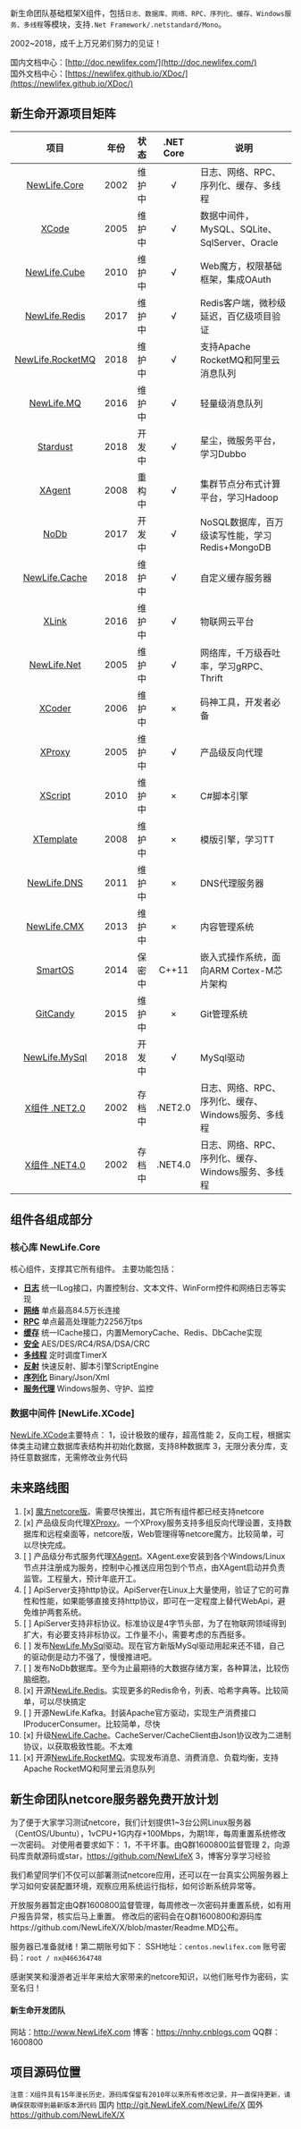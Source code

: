 ﻿新生命团队基础框架X组件，包括`日志、数据库、网络、RPC、序列化、缓存、Windows服务、多线程`等模块，支持`.Net Framework/.netstandard/Mono`。

2002~2018，成千上万兄弟们努力的见证！  

国内文档中心：[http://doc.newlifex.com/](http://doc.newlifex.com/)  
国外文档中心：[https://newlifex.github.io/XDoc/](https://newlifex.github.io/XDoc/)  

## 新生命开源项目矩阵

|                               项目                               | 年份  |  状态  | .NET Core | 说明                                               |
| :--------------------------------------------------------------: | :---: | :----: | :-------: | -------------------------------------------------- |
|          [NewLife.Core](https://github.com/NewLifeX/X)           | 2002  | 维护中 |     √     | 日志、网络、RPC、序列化、缓存、多线程 |
|              [XCode](https://github.com/NewLifeX/X)              | 2005  | 维护中 |     √     | 数据中间件，MySQL、SQLite、SqlServer、Oracle       |
|     [NewLife.Cube](https://github.com/NewLifeX/NewLife.Cube)     | 2010  | 维护中 |     √     | Web魔方，权限基础框架，集成OAuth                   |
|    [NewLife.Redis](https://github.com/NewLifeX/NewLife.Redis)    | 2017  | 维护中 |     √     | Redis客户端，微秒级延迟，百亿级项目验证            |
| [NewLife.RocketMQ](https://github.com/NewLifeX/NewLife.RocketMQ) | 2018  | 维护中 |     √     | 支持Apache RocketMQ和阿里云消息队列                |
|       [NewLife.MQ](https://github.com/NewLifeX/NewLife.MQ)       | 2016  | 维护中 |     √     | 轻量级消息队列                                     |
|         [Stardust](https://github.com/NewLifeX/Stardust)         | 2018  | 开发中 |     √     | 星尘，微服务平台，学习Dubbo                        |
|           [XAgent](https://github.com/NewLifeX/XAgent)           | 2008  | 重构中 |     √     | 集群节点分布式计算平台，学习Hadoop                 |
|             [NoDb](https://github.com/NewLifeX/NoDb)             | 2017  | 开发中 |     √     | NoSQL数据库，百万级读写性能，学习Redis+MongoDB     |
|    [NewLife.Cache](https://github.com/NewLifeX/NewLife.Cache)    | 2018  | 维护中 |     √     | 自定义缓存服务器                                   |
|            [XLink](https://github.com/NewLifeX/XLink)            | 2016  | 维护中 |     √     | 物联网云平台                                       |
|      [NewLife.Net](https://github.com/NewLifeX/NewLife.Net)      | 2005  | 维护中 |     √     | 网络库，千万级吞吐率，学习gRPC、Thrift             |
|           [XCoder](https://github.com/NewLifeX/XCoder)           | 2006  | 维护中 |     ×     | 码神工具，开发者必备                               |
|           [XProxy](https://github.com/NewLifeX/XProxy)           | 2005  | 维护中 |     √     | 产品级反向代理                                     |
|          [XScript](https://github.com/NewLifeX/XScript)          | 2010  | 维护中 |     ×     | C#脚本引擎                                         |
|        [XTemplate](https://github.com/NewLifeX/XTemplate)        | 2008  | 维护中 |     ×     | 模版引擎，学习TT                                   |
|      [NewLife.DNS](https://github.com/NewLifeX/NewLife.DNS)      | 2011  | 维护中 |     ×     | DNS代理服务器                                      |
|      [NewLife.CMX](https://github.com/NewLifeX/NewLife.CMX)      | 2013  | 维护中 |     ×     | 内容管理系统                                       |
|          [SmartOS](https://github.com/NewLifeX/SmartOS)          | 2014  | 保密中 |   C++11   | 嵌入式操作系统，面向ARM Cortex-M芯片架构           |
|         [GitCandy](https://github.com/NewLifeX/GitCandy)         | 2015  | 维护中 |     ×     | Git管理系统                                        |
|    [NewLife.MySql](https://github.com/NewLifeX/NewLife.MySql)    | 2018  | 开发中 |     √     | MySql驱动                                          |
|       [X组件 .NET2.0](https://github.com/NewLifeX/X_NET20)       | 2002  | 存档中 |  .NET2.0  | 日志、网络、RPC、序列化、缓存、Windows服务、多线程 |
|       [X组件 .NET4.0](https://github.com/NewLifeX/X_NET40)       | 2002  | 存档中 |  .NET4.0  | 日志、网络、RPC、序列化、缓存、Windows服务、多线程 |

## 组件各组成部分
### 核心库 NewLife.Core
核心组件，支撑其它所有组件。
主要功能包括：
+ **[日志]** 统一ILog接口，内置控制台、文本文件、WinForm控件和网络日志等实现
+ **[网络]** 单点最高84.5万长连接
+ **[RPC]** 单点最高处理能力2256万tps
+ **[缓存]** 统一ICache接口，内置MemoryCache、Redis、DbCache实现
+ **[安全]** AES/DES/RC4/RSA/DSA/CRC
+ **[多线程]** 定时调度TimerX
+ **[反射]** 快速反射、脚本引擎ScriptEngine
+ **[序列化]** Binary/Json/Xml
+ **[服务代理]** Windows服务、守护、监控

[日志]:https://github.com/NewLifeX/X/tree/master/NewLife.Core/Log
[网络]:https://github.com/NewLifeX/X/tree/master/NewLife.Core/Net
[RPC]:https://github.com/NewLifeX/X/tree/master/NewLife.Core/Remoting
[缓存]:https://github.com/NewLifeX/X/tree/master/NewLife.Core/Caching
[安全]:https://github.com/NewLifeX/X/tree/master/NewLife.Core/Security
[多线程]:https://github.com/NewLifeX/X/tree/master/NewLife.Core/Threading
[反射]:https://github.com/NewLifeX/X/tree/master/NewLife.Core/Reflection
[序列化]:https://github.com/NewLifeX/X/tree/master/NewLife.Core/Serialization
[服务代理]:https://github.com/NewLifeX/X/tree/master/NewLife.Core/Agent

### 数据中间件 [NewLife.XCode]
[NewLife.XCode](https://github.com/NewLifeX/X/tree/master/XCode)主要特点：
1，设计极致的缓存，超高性能
2，反向工程，根据实体类主动建立数据库表结构并初始化数据，支持8种数据库
3，无限分表分库，支持任意数据库，无需修改业务代码


## 未来路线图
1. [x] [魔方netcore版](https://github.com/NewLifeX/NewLife.Cube)。需要尽快推出，其它所有组件都已经支持netcore
2. [x] 产品级反向代理[XProxy](https://github.com/NewLifeX/XProxy)。一个XProxy服务支持多组反向代理设置，支持数据库和远程桌面等，netcore版，Web管理得等netcore魔方。比较简单，可以尽快完成。
3. [ ] 产品级分布式服务代理[XAgent](https://github.com/NewLifeX/XAgent)。XAgent.exe安装到各个Windows/Linux节点并注册成为服务，控制中心推送应用包到个节点，由XAgent启动并负责监管。工程量大，预计年底开工。
4. [ ] ApiServer支持http协议。ApiServer在Linux上大量使用，验证了它的可靠性和性能，如果能够直接支持http协议，即可在一定程度上替代WebApi，避免维护两套系统。
5. [ ] ApiServer支持非标协议。标准协议是4字节头部，为了在物联网领域得到扩大，有必要支持非标协议。工作量不小，需要考虑的东西挺多。
6. [ ] 发布[NewLife.MySql](https://github.com/NewLifeX/NewLife.MySql)驱动。现在官方新版MySql驱动用起来还不错，自己的驱动倒是动力不强了，慢慢推进吧。
7. [ ] 发布NoDb数据库。至今为止最期待的大数据存储方案，各种算法，比较伤脑细胞。
8. [x] 开源[NewLife.Redis](https://github.com/NewLifeX/NewLife.Redis)。实现更多的Redis命令，列表、哈希字典等。比较简单，可以尽快搞定
9. [ ] 开源NewLife.Kafka。封装Apache官方驱动，实现生产消费接口IProducerConsumer。比较简单，尽快
10. [x] 升级[NewLife.Cache](https://github.com/NewLifeX/NewLife.Cache)。CacheServer/CacheClient由Json协议改为二进制协议，以获取极致性能。不太难
11. [x] 开源[NewLife.RocketMQ](https://github.com/NewLifeX/NewLife.RocketMQ)。实现发布消息、消费消息、负载均衡，支持Apache RocketMQ和阿里云消息队列

## 新生命团队netcore服务器免费开放计划
为了便于大家学习测试netcore，我们计划提供1~3台公网Linux服务器（CentOS/Ubuntu），1vCPU+1G内存+100Mbps，为期1年，每周重置系统修改一次密码。
对使用者要求如下：
1，不干坏事。由Q群1600800监督管理
2，向源码库贡献源码或star，https://github.com/NewLifeX
3，博客分享学习经验

我们希望同学们不仅可以部署测试netcore应用，还可以在一台真实公网服务器上学习如何安装配置环境，观察应用系统运行指标，如何诊断系统异常等。

开放服务器暂定由Q群1600800监督管理，每周修改一次密码并重置系统，如有用户报告异常，核实后马上重置。
修改后的密码会在Q群1600800和源码库https://github.com/NewLifeX/X/blob/master/Readme.MD公布。

服务器已准备就绪！第二期账号如下：
SSH地址：`centos.newlifex.com`
账号密码：`root / nx@466364748`

感谢笑笑和漫游者近半年来给大家带来的netcore知识，以他们账号作为密码，实至名归！

#### 新生命开发团队
网站：http://www.NewLifeX.com
博客：https://nnhy.cnblogs.com
QQ群：1600800

## 项目源码位置
`注意：X组件具有15年漫长历史，源码库保留有2010年以来所有修改记录，并一直保持更新，请确保获取得到最新版本源代码`
国内 http://git.NewLifeX.com/NewLife/X
国外 https://github.com/NewLifeX/X
